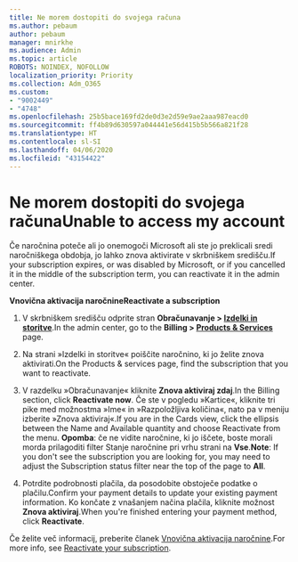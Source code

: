 ```yaml
---
title: Ne morem dostopiti do svojega računa
ms.author: pebaum
author: pebaum
manager: mnirkhe
ms.audience: Admin
ms.topic: article
ROBOTS: NOINDEX, NOFOLLOW
localization_priority: Priority
ms.collection: Adm_O365
ms.custom:
- "9002449"
- "4748"
ms.openlocfilehash: 25b5bace169fd2de0d3e2d59e9ae2aaa987eacd0
ms.sourcegitcommit: ff4b89d630597a044441e56d415b5b566a821f28
ms.translationtype: HT
ms.contentlocale: sl-SI
ms.lasthandoff: 04/06/2020
ms.locfileid: "43154422"
---
```

# <a name="unable-to-access-my-account"></a><span data-ttu-id="3b125-102">Ne morem dostopiti do svojega računa</span><span class="sxs-lookup"><span data-stu-id="3b125-102">Unable to access my account</span></span>

<span data-ttu-id="3b125-103">Če naročnina poteče ali jo onemogoči Microsoft ali ste jo preklicali sredi naročniškega obdobja, jo lahko znova aktivirate v skrbniškem središču.</span><span class="sxs-lookup"><span data-stu-id="3b125-103">If your subscription expires, or was disabled by Microsoft, or if you cancelled it in the middle of the subscription term, you can reactivate it in the admin center.</span></span>

<span data-ttu-id="3b125-104">**Vnovična aktivacija naročnine**</span><span class="sxs-lookup"><span data-stu-id="3b125-104">**Reactivate a subscription**</span></span>

1. <span data-ttu-id="3b125-105">V skrbniškem središču odprite stran **Obračunavanje > [Izdelki in storitve](https://go.microsoft.com/fwlink/p/?linkid=842054)**.</span><span class="sxs-lookup"><span data-stu-id="3b125-105">In the admin center, go to the **Billing > [Products & Services](https://go.microsoft.com/fwlink/p/?linkid=842054)** page.</span></span>

2. <span data-ttu-id="3b125-106">Na strani »Izdelki in storitve« poiščite naročnino, ki jo želite znova aktivirati.</span><span class="sxs-lookup"><span data-stu-id="3b125-106">On the Products & services page, find the subscription that you want to reactivate.</span></span>

3. <span data-ttu-id="3b125-107">V razdelku »Obračunavanje« kliknite **Znova aktiviraj zdaj**.</span><span class="sxs-lookup"><span data-stu-id="3b125-107">In the Billing section, click **Reactivate now**.</span></span>  <span data-ttu-id="3b125-108">Če ste v pogledu »Kartice«, kliknite tri pike med možnostma »Ime« in »Razpoložljiva količina«, nato pa v meniju izberite »Znova aktiviraj«.</span><span class="sxs-lookup"><span data-stu-id="3b125-108">If you are in the Cards view, click the ellipsis between the Name and Available quantity and choose Reactivate from the menu.</span></span> <span data-ttu-id="3b125-109">**Opomba**: če ne vidite naročnine, ki jo iščete, boste morali morda prilagoditi filter Stanje naročnine pri vrhu strani na **Vse**.</span><span class="sxs-lookup"><span data-stu-id="3b125-109">**Note**: If you don't see the subscription you are looking for, you may need to adjust the Subscription status filter near the top of the page to **All**.</span></span>

4. <span data-ttu-id="3b125-110">Potrdite podrobnosti plačila, da posodobite obstoječe podatke o plačilu.</span><span class="sxs-lookup"><span data-stu-id="3b125-110">Confirm your payment details to update your existing payment information.</span></span> <span data-ttu-id="3b125-111">Ko končate z vnašanjem načina plačila, kliknite možnost **Znova aktiviraj**.</span><span class="sxs-lookup"><span data-stu-id="3b125-111">When you're finished entering your payment method, click **Reactivate**.</span></span>

<span data-ttu-id="3b125-112">Če želite več informacij, preberite članek [Vnovična aktivacija naročnine](https://docs.microsoft.com/office365/admin/subscriptions-and-billing/reactivate-your-subscription).</span><span class="sxs-lookup"><span data-stu-id="3b125-112">For more info, see [Reactivate your subscription](https://docs.microsoft.com/office365/admin/subscriptions-and-billing/reactivate-your-subscription).</span></span>
